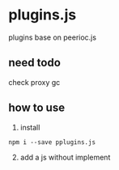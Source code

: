 # plugins.js
plugins base on peerioc.js

## need todo 
check proxy gc


## how to use
1. install
```shell
npm i --save pplugins.js
```
2. add a js without implement



